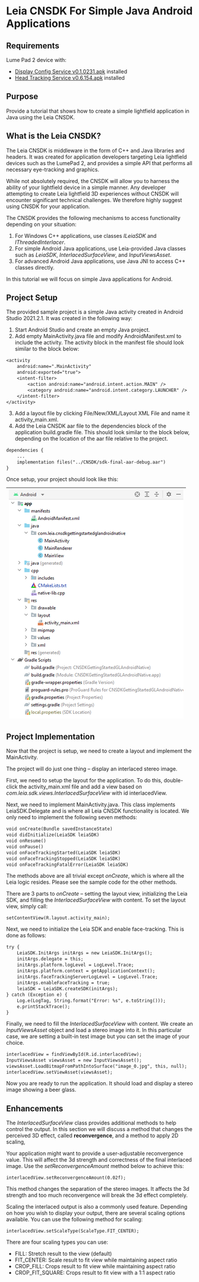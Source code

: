 # Leia CNSDK For Simple Java Android Applications

## Requirements
Lume Pad 2 device with:

* [Display Config Service v0.1.0231.apk](https://drive.google.com/file/d/1oAsbjSmQ6gkDQ85HVxV3-ZL4wbvI0_gp/view) installed
* [Head Tracking Service v0.6.154.apk](https://drive.google.com/file/d/1Ixr3rBLaRdiTM6PZAbhapjq12GBM2nXd/view) installed

## Purpose
Provide a tutorial that shows how to create a simple lightfield application in Java using the Leia CNSDK.


## What is the Leia CNSDK?

The Leia CNSDK is middleware in the form of C++ and Java libraries and headers. It was created for application developers targeting Leia lightfield devices such as the LumePad 2, and provides a simple API that performs all necessary eye-tracking and graphics.

While not absolutely required, the CNSDK will allow you to harness the ability of your lightfield device in a simple manner. Any developer attempting to create Leia lightfield 3D experiences without CNSDK will encounter significant technical challenges. We therefore highly suggest using CNSDK for your application.

The CNSDK provides the following mechanisms to access functionality depending on your situation:

1. For Windows C++ applications, use classes *ILeiaSDK* and *IThreadedInterlacer*.
2. For simple Android Java applications, use Leia-provided Java classes such as *LeiaSDK*, *InterlacedSurfaceView*, and *InputViewsAsset*.
3. For advanced Android Java applications, use Java JNI to access C++ classes directly.

In this tutorial we will focus on simple Java applications for Android.


## Project Setup

The provided sample project is a simple Java activity created in Android Studio 2021.2.1. It was created in the following way:
1. Start Android Studio and create an empty Java project.
2. Add empty MainActivity.java file and modify AndroidManifest.xml to include the activity. The activity block in the manifest file should look similar to the block below:

```
<activity 
    android:name=".MainActivity" 
    android:exported="true"> 
    <intent-filter> 
        <action android:name="android.intent.action.MAIN" /> 
        <category android:name="android.intent.category.LAUNCHER" /> 
    </intent-filter>
</activity>
```

3. Add a layout file by clicking File/New/XML/Layout XML File and name it activity_main.xml.
4. Add the Leia CNSDK aar file to the dependencies block of the application build.gradle file. This should look similar to the block below, depending on the location of the aar file relative to the project.

```
dependencies {
    ... 
    implementation files("../CNSDK/sdk-final-aar-debug.aar") 
}
```

Once setup, your project should look like this:

| ![alt text](https://github.com/LeiaInc/CNSDKGettingStartedGLAndroidNative/blob/main/ReadmeFiles/Project.png) |
|-|

## Project Implementation

Now that the project is setup, we need to create a layout and implement the MainActivity.

The project will do just one thing – display an interlaced stereo image.

First, we need to setup the layout for the application. To do this, double-click the activity_main.xml file and add a view based on *com.leia.sdk.views.InterlacedSurfaceView* with id interlacedView.

Next, we need to implement MainActivity.java. This class implements LeiaSDK.Delegate and is where all Leia CNSDK functionality is located. We only need to implement the following seven methods:

```
void onCreate(Bundle savedInstanceState) 
void didInitialize(LeiaSDK leiaSDK)
void onResume() 
void onPause() 
void onFaceTrackingStarted(LeiaSDK leiaSDK) 
void onFaceTrackingStopped(LeiaSDK leiaSDK) 
void onFaceTrackingFatalError(LeiaSDK leiaSDK)
```

The methods above are all trivial except *onCreate*, which is where all the Leia logic resides. Please see the sample code for the other methods.

There are 3 parts to *onCreate* – setting the layout view, initializing the Leia SDK, and filling the *InterlacedSurfaceView* with content.
To set the layout view, simply call:

```
setContentView(R.layout.activity_main);
```

Next, we need to initialize the Leia SDK and enable face-tracking. This is done as follows:

```
try { 
    LeiaSDK.InitArgs initArgs = new LeiaSDK.InitArgs(); 
    initArgs.delegate = this; 
    initArgs.platform.logLevel = LogLevel.Trace; 
    initArgs.platform.context = getApplicationContext(); 
    initArgs.faceTrackingServerLogLevel = LogLevel.Trace; 
    initArgs.enableFaceTracking = true; 
    leiaSDK = LeiaSDK.createSDK(initArgs); 
} catch (Exception e) {
    Log.e(LogTag, String.format("Error: %s", e.toString()));
    e.printStackTrace(); 
}
```


Finally, we need to fill the *InterlacedSurfaceView* with content. We create an *InputViewsAsset* object and load a stereo image into it. In this particular case, we are setting a built-in test image but you can set the image of your choice.

```
interlacedView = findViewById(R.id.interlacedView); 
InputViewsAsset viewsAsset = new InputViewsAsset(); 
viewsAsset.LoadBitmapFromPathIntoSurface("image_0.jpg", this, null); 
interlacedView.setViewAsset(viewsAsset);
```

Now you are ready to run the application. It should load and display a stereo image showing a beer glass.

## Enhancements

The *InterlacedSurfaceView* class provides additional methods to help control the output. In this section we will discuss a method that changes the perceived 3D effect, called **reconvergence**, and a method to apply 2D scaling,

Your application might want to provide a user-adjustable reconvergence value. This will affect the 3d strength and correctness of the final interlaced image. Use the *setReconvergenceAmount* method below to achieve this:

```
interlacedView.setReconvergenceAmount(0.02f);
```

This method changes the separation of the stereo images. It affects the 3d strength and too much reconvergence will break the 3d effect completely.

Scaling the interlaced output is also a commonly used feature. Depending on how you wish to display your output, there are several scaling options available. You can use the following method for scaling:

```
interlacedView.setScaleType(ScaleType.FIT_CENTER);
```

There are four scaling types you can use:

* FILL: Stretch result to the view (default)
* FIT_CENTER: Scale result to fit view while maintaining aspect ratio
* CROP_FILL: Crops result to fit view while maintaining aspect ratio
* CROP_FIT_SQUARE: Crops result to fit view with a 1:1 aspect ratio
